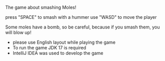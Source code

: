 The game about smashing Moles!

press "SPACE" to smash with a hummer
use "WASD" to move the player

Some moles have a bomb, so be careful, because if you smash them, you will blow up!

* please use English layout while playing the game
* To run the game JDK 17 is required
* IntelliJ IDEA was used to develop the game

